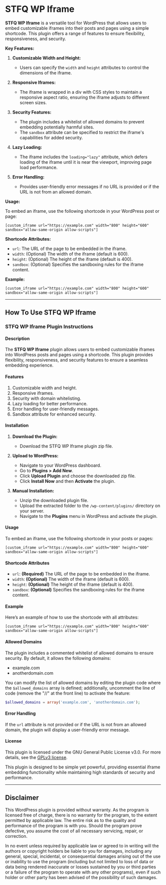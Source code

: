 # STFQ WP Iframe
**STFQ WP Iframe** is a versatile tool for WordPress that allows users to embed customizable iframes into their posts and pages using a simple shortcode. This plugin offers a range of features to ensure flexibility, responsiveness, and security.

**Key Features:**

1. **Customizable Width and Height:**
   - Users can specify the `width` and `height` attributes to control the dimensions of the iframe.

2. **Responsive Iframes:**
   - The iframe is wrapped in a div with CSS styles to maintain a responsive aspect ratio, ensuring the iframe adjusts to different screen sizes.

3. **Security Features:**
   - The plugin includes a whitelist of allowed domains to prevent embedding potentially harmful sites.
   - The `sandbox` attribute can be specified to restrict the iframe's capabilities for added security.

4. **Lazy Loading:**
   - The iframe includes the `loading="lazy"` attribute, which defers loading of the iframe until it is near the viewport, improving page load performance.

5. **Error Handling:**
   - Provides user-friendly error messages if no URL is provided or if the URL is not from an allowed domain.

**Usage:**

To embed an iframe, use the following shortcode in your WordPress post or page:

```plaintext
[custom_iframe url="https://example.com" width="800" height="600" sandbox="allow-same-origin allow-scripts"]
```

**Shortcode Attributes:**

- `url`: The URL of the page to be embedded in the iframe.
- `width`: (Optional) The width of the iframe (default is 600).
- `height`: (Optional) The height of the iframe (default is 400).
- `sandbox`: (Optional) Specifies the sandboxing rules for the iframe content.

**Example:**

```plaintext
[custom_iframe url="https://example.com" width="800" height="600" sandbox="allow-same-origin allow-scripts"]
```

---

## How To Use STFQ WP Iframe

### STFQ WP Iframe Plugin Instructions

#### Description
The **STFQ WP Iframe** plugin allows users to embed customizable iframes into WordPress posts and pages using a shortcode. This plugin provides flexibility, responsiveness, and security features to ensure a seamless embedding experience.

#### Features
1. Customizable width and height.
2. Responsive iframes.
3. Security with domain whitelisting.
4. Lazy loading for better performance.
5. Error handling for user-friendly messages.
6. Sandbox attribute for enhanced security.

#### Installation
1. **Download the Plugin:**
   - Download the STFQ WP Iframe plugin zip file.

2. **Upload to WordPress:**
   - Navigate to your WordPress dashboard.
   - Go to **Plugins > Add New**.
   - Click **Upload Plugin** and choose the downloaded zip file.
   - Click **Install Now** and then **Activate** the plugin.

3. **Manual Installation:**
   - Unzip the downloaded plugin file.
   - Upload the extracted folder to the `/wp-content/plugins/` directory on your server.
   - Navigate to the **Plugins** menu in WordPress and activate the plugin.

#### Usage
To embed an iframe, use the following shortcode in your posts or pages:

```plaintext
[custom_iframe url="https://example.com" width="800" height="600" sandbox="allow-same-origin allow-scripts"]
```

#### Shortcode Attributes
- `url`: **(Required)** The URL of the page to be embedded in the iframe.
- `width`: **(Optional)** The width of the iframe (default is 600).
- `height`: **(Optional)** The height of the iframe (default is 400).
- `sandbox`: **(Optional)** Specifies the sandboxing rules for the iframe content.

#### Example
Here’s an example of how to use the shortcode with all attributes:

```plaintext
[custom_iframe url="https://example.com" width="800" height="600" sandbox="allow-same-origin allow-scripts"]
```

#### Allowed Domains
The plugin includes a commented whitelist of allowed domains to ensure security. By default, it allows the following domains:
- example.com
- anotherdomain.com

You can modify the list of allowed domains by editing the plugin code where the `$allowed_domains` array is defined; additionally, uncomment the line of code (remove the "//" at the front line) to activate the feature:

```php
$allowed_domains = array('example.com', 'anotherdomain.com');
```

#### Error Handling
If the `url` attribute is not provided or if the URL is not from an allowed domain, the plugin will display a user-friendly error message.

#### License
This plugin is licensed under the GNU General Public License v3.0. For more details, see the [GPLv3 license](https://www.gnu.org/licenses/gpl-3.0.html).

This plugin is designed to be simple yet powerful, providing essential iframe embedding functionality while maintaining high standards of security and performance.

---

## Disclaimer

This WordPress plugin is provided without warranty. As the program is licensed free of charge, there is no warranty for the program, to the extent permitted by applicable law. The entire risk as to the quality and performance of the program is with you. Should the program prove defective, you assume the cost of all necessary servicing, repair, or correction.

In no event unless required by applicable law or agreed to in writing will the authors or copyright holders be liable to you for damages, including any general, special, incidental, or consequential damages arising out of the use or inability to use the program (including but not limited to loss of data or data being rendered inaccurate or losses sustained by you or third parties or a failure of the program to operate with any other programs), even if such holder or other party has been advised of the possibility of such damages.
